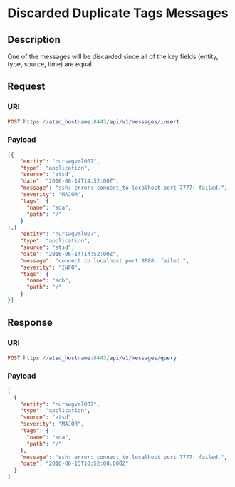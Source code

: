 # Discarded Duplicate Tags Messages

## Description

One of the messages will be discarded since all of the key fields (entity, type, source, time) are equal.

## Request

### URI

```elm
POST https://atsd_hostname:8443/api/v1/messages/insert
```

### Payload

```json
[{
    "entity": "nurswgvml007",
    "type": "application",
    "source": "atsd",
    "date": "2016-06-14T14:52:00Z",
    "message": "ssh: error: connect_to localhost port 7777: failed.",
    "severity": "MAJOR",
    "tags": {
      "name": "sda",
      "path": "/"
    }
},{
    "entity": "nurswgvml007",
    "type": "application",
    "source": "atsd",
    "date": "2016-06-14T14:52:00Z",
    "message": "connect to localhost port 8888: failed.",
    "severity": "INFO",
    "tags": {
      "name": "sdb",
      "path": "/"
    }
}]
```

## Response

### URI

```elm
POST https://atsd_hostname:8443/api/v1/messages/query
```

### Payload

```json
[
  {
    "entity": "nurswgvml007",
    "type": "application",
    "source": "atsd",
    "severity": "MAJOR",
    "tags": {
      "name": "sda",
      "path": "/"
    },
    "message": "ssh: error: connect_to localhost port 7777: failed.",
    "date": "2016-06-15T10:52:00.000Z"
  }
]
```
